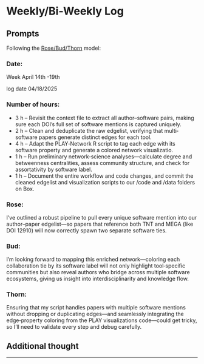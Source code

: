# Weekly/Bi-Weekly Log

## Prompts
Following the [Rose/Bud/Thorn](https://www.panoramaed.com/blog/rose-bud-thorn-activity-and-worksheet#:~:text=%22Rose%2C%20Bud%2C%20Thorn%22%20is%20a%20mindful%20design%2D,day%2C%20week%2C%20or%20month.) model:

### Date:
Week April 14th -19th

log date 04/18/2025


### Number of hours:


- 3 h – Revisit the context file to extract all author–software pairs, making sure each DOI’s full set of software mentions is captured uniquely.
- 2 h – Clean and deduplicate the raw edgelist, verifying that multi‐software papers generate distinct edges for each tool.
- 4 h – Adapt the PLAY‐Network R script to tag each edge with its software property and generate a colored network visualizatio.
- 1 h – Run preliminary network‐science analyses—calculate degree and betweenness centralities, assess community structure, and check for assortativity by software label.
- 1 h – Document the entire workflow and code changes, and commit the cleaned edgelist and visualization scripts to our /code and /data folders on Box.



### Rose:
I’ve outlined a robust pipeline to pull every unique software mention into our author–paper edgelist—so papers that reference both TNT and MEGA (like DOI 12910) will now correctly spawn two separate software ties.

### Bud:
I’m looking forward to mapping this enriched network—coloring each collaboration tie by its software label will not only highlight tool‐specific communities but also reveal authors who bridge across multiple software ecosystems, giving us insight into interdisciplinarity and knowledge flow.

### Thorn:
Ensuring that my script handles papers with multiple software mentions without dropping or duplicating edges—and seamlessly integrating the edge‐property coloring from the PLAY visualizations code—could get tricky, so I’ll need to validate every step and debug carefully.

## Additional thought

---

